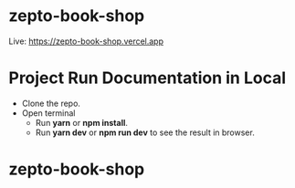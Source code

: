 # zepto-book-shop
Live: https://zepto-book-shop.vercel.app

# Project Run Documentation in Local
-   Clone the repo.
-   Open terminal
    -   Run **yarn** or **npm install**.
    -   Run **yarn dev** or **npm run dev** to see the result in browser.
# zepto-book-shop
